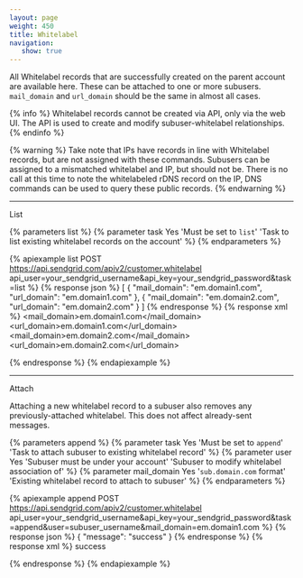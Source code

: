 ```yaml
---
layout: page
weight: 450
title: Whitelabel
navigation:
   show: true
---
```


All Whitelabel records that are successfully created on the parent account are available here. These can be attached to one or more subusers. <code>mail_domain</code> and <code>url_domain</code> should be the same in almost all cases.

{% info %}
Whitelabel records cannot be created via API, only via the web UI. The API is used to create and modify subuser-whitelabel relationships.
{% endinfo %}

{% warning %}
Take note that IPs have records in line with Whitelabel records, but are not assigned with these commands. Subusers can be assigned to a mismatched whitelabel and IP, but should not be. There is no call at this time to note the whitelabeled rDNS record on the IP, DNS commands can be used to query these public records.
{% endwarning %}

* * * * *

<page-anchor el="h2">
List
</page-anchor>

{% parameters list %}
 {% parameter task Yes 'Must be set to <code>list</code>' 'Task to list existing whitelabel records on the account' %}
{% endparameters %}


{% apiexample list POST https://api.sendgrid.com/apiv2/customer.whitelabel api_user=your_sendgrid_username&api_key=your_sendgrid_password&task=list %}
  {% response json %}
[
  {
    "mail_domain": "em.domain1.com",
    "url_domain": "em.domain1.com"
  },
  {
    "mail_domain": "em.domain2.com",
    "url_domain": "em.domain2.com"
  }
]
  {% endresponse %}
  {% response xml %}
<whitelabels>
   <whitelabel>
      <mail_domain>em.domain1.com</mail_domain>
      <url_domain>em.domain1.com</url_domain>
   </whitelabel>
   <whitelabel>
      <mail_domain>em.domain2.com</mail_domain>
      <url_domain>em.domain2.com</url_domain>
   </whitelabel>
</whitelabels>

  {% endresponse %}
{% endapiexample %}

* * * * *

<page-anchor el="h2">
Attach
</page-anchor>

Attaching a new whitelabel record to a subuser also removes any previously-attached whitelabel. This does not affect already-sent messages.

{% parameters append %}
 {% parameter task Yes 'Must be set to <code>append</code>' 'Task to attach subuser to existing whitelabel record' %}
 {% parameter user Yes 'Subuser must be under your account' 'Subuser to modify whitelabel association of' %}
 {% parameter mail_domain Yes '<code>sub.domain.com</code> format' 'Existing whitelabel record to attach to subuser' %}
{% endparameters %}

{% apiexample append POST https://api.sendgrid.com/apiv2/customer.whitelabel api_user=your_sendgrid_username&api_key=your_sendgrid_password&task=append&user=subuser_username&mail_domain=em.domain1.com %}
  {% response json %}
{
  "message": "success"
}
  {% endresponse %}
  {% response xml %}
<result>
   <message>success</message>
</result>

  {% endresponse %}
{% endapiexample %}
